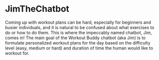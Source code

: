 # JimTheChatbot
Coming up with workout plans can be hard, especially for beginners and busier individuals, and it is natural to be confused about what exercises to do or how to do them. This is where the impeccably named chatbot, Jim, comes in! The main goal of the Workout Buddy chatbot (aka Jim) is to formulate personalized workout plans for the day based on the difficulty level (easy, medium or hard) and duration of time the human would like to workout for.

